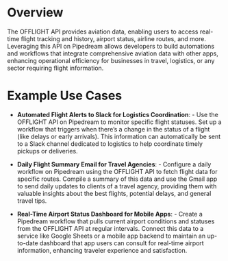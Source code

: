 # Overview

The OFFLIGHT API provides aviation data, enabling users to access real-time flight tracking and history, airport status, airline routes, and more. Leveraging this API on Pipedream allows developers to build automations and workflows that integrate comprehensive aviation data with other apps, enhancing operational efficiency for businesses in travel, logistics, or any sector requiring flight information.

# Example Use Cases

- **Automated Flight Alerts to Slack for Logistics Coordination**: - Use the OFFLIGHT API on Pipedream to monitor specific flight statuses. Set up a workflow that triggers when there’s a change in the status of a flight (like delays or early arrivals). This information can automatically be sent to a Slack channel dedicated to logistics to help coordinate timely pickups or deliveries.

- **Daily Flight Summary Email for Travel Agencies**: - Configure a daily workflow on Pipedream using the OFFLIGHT API to fetch flight data for specific routes. Compile a summary of this data and use the Gmail app to send daily updates to clients of a travel agency, providing them with valuable insights about the best flights, potential delays, and general travel tips.

- **Real-Time Airport Status Dashboard for Mobile Apps**: - Create a Pipedream workflow that pulls current airport conditions and statuses from the OFFLIGHT API at regular intervals. Connect this data to a service like Google Sheets or a mobile app backend to maintain an up-to-date dashboard that app users can consult for real-time airport information, enhancing traveler experience and satisfaction.
